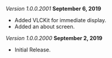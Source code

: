 *Version 1.0.0.2001* **September 6, 2019**
- Added VLCKit for immediate display.
- Added an about screen.

*Version 1.0.0.2000* **September 2, 2019**
- Initial Release.

